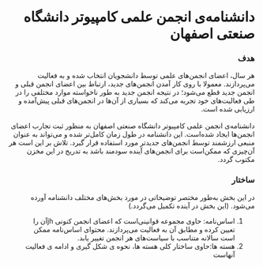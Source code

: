 <h1 dir="rtl">
  دانشنامه‌ی انجمن علمی کامپیوتر دانشگاه صنعتی اصفهان
</h1>


<h3 dir="rtl">
  هدف
</h3>
<p dir="rtl">
  هر سال، اعضای انجمن‌های علمی توسط دانشجویان انتخاب شده و به فعالیت می‌پردازند. معمولا با روی کار آمدن انجمن‌های جدید، ارتباط بین اعضای انجمن قبلی و انجمن جدید قطع می‌شود؛ در نتیجه انجمن جدید به طور ناخواسته موارد مختلفی را در طی فعالیت‌های خود تجربه می‌کند که بسیاری از آن‌ها در انجمن‌های قبلی پیش‌آمده و ارزیابی شده است.
  <br>
  <br>
  دانشنامه‌ی انجمن علمی کامپیوتر دانشگاه صنعتی اصفهان به منظور ثبت تجارب اعضای انجمن‌ها ایجاد شده‌است. این دانشنامه در طول زمان کامل‌تر شده و می‌تواند به عنوان منبعی ارزشمند توسط انجمن‌های جدید‌تر مورد استفاده قرار گیرد. تلاش بر این است هر آن‌چیزی که ممکن‌است برای انجمن‌های آینده سودمند باشد به تدریج در این مخزن مکتوب گردد.
</p>

<h3 dir="rtl">
  ساختار
</h3>
<p dir="rtl">
  در این بخش به‌طور مختصر توضیحاتی در مورد بخش‌های مختلف دانشنامه آورده می‌شود.
  (این بخش در آینده تکمیل می‌گردد.)
</p>
<ol dir="rtl">
<li>اساس‌نامه: حاوی مجموعه قوانینی‌است که اعضای انجمن کنونی jhآن را تعیین کرده و مطابق آن به فعالیت می‌پردازند. محتوای اساس‌نامه ممکن است سالانه متناسب با سیاست‌های هر انجمن تغییر یابد.</li>
<li>هسته ها:‌حاوی ساختار کلی هسته ها، نحوه ی شکل گیری و ادامه ی فعالیت آنهاست</li>
</ul>

